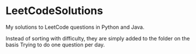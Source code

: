 # LeetCodeSolutions
My solutions to LeetCode questions in Python and Java.

Instead of sorting with difficulty, they are simply added to the folder on the basis 
Trying to do one question per day. 
